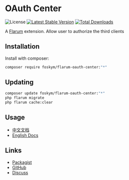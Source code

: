 # OAuth Center

![License](https://img.shields.io/badge/license-MIT-blue.svg) [![Latest Stable Version](https://img.shields.io/packagist/v/foskym/flarum-oauth-center.svg)](https://packagist.org/packages/foskym/flarum-oauth-center) [![Total Downloads](https://img.shields.io/packagist/dt/foskym/flarum-oauth-center.svg)](https://packagist.org/packages/foskym/flarum-oauth-center)

A [Flarum](http://flarum.org) extension. Allow user to authorize the third clients

## Installation

Install with composer:

```sh
composer require foskym/flarum-oauth-center:"*"
```

## Updating

```sh
composer update foskym/flarum-oauth-center:"*"
php flarum migrate
php flarum cache:clear
```

## Usage

- [中文文档](/docs/zh.md)
- [English Docs](/docs/en.md)

## Links

- [Packagist](https://packagist.org/packages/foskym/flarum-oauth-center)
- [GitHub](https://github.com/foskym/flarum-oauth-center)
- [Discuss](https://discuss.flarum.org/d/33413-oauth-center)
